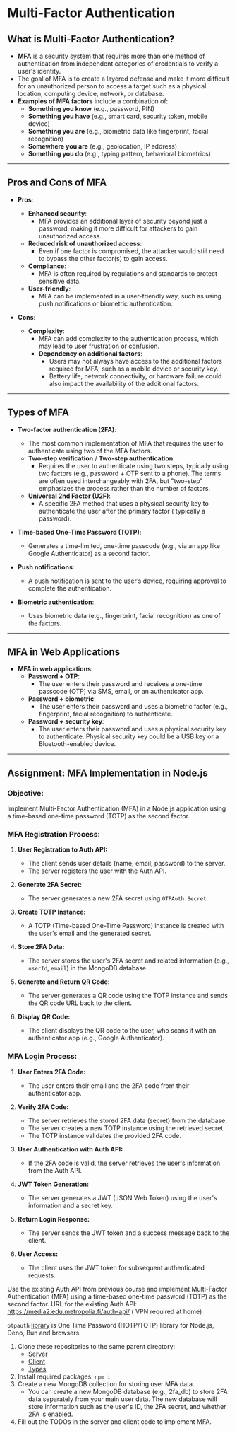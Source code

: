 # Multi-Factor Authentication

## What is Multi-Factor Authentication?

* **MFA** is a security system that requires more than one method of authentication from independent categories of
  credentials to verify a user's identity.
* The goal of MFA is to create a layered defense and make it more difficult for an unauthorized person to access a
  target such as a physical location, computing device, network, or database.
* **Examples of MFA factors** include a combination of:
    * **Something you know** (e.g., password, PIN)
    * **Something you have** (e.g., smart card, security token, mobile device)
    * **Something you are** (e.g., biometric data like fingerprint, facial recognition)
    * **Somewhere you are** (e.g., geolocation, IP address)
    * **Something you do** (e.g., typing pattern, behavioral biometrics)

---

## Pros and Cons of MFA

* **Pros**:
    * **Enhanced security**:
        * MFA provides an additional layer of security beyond just a password, making it more difficult for attackers to
          gain unauthorized access.
    * **Reduced risk of unauthorized access**:
        * Even if one factor is compromised, the attacker would still need to bypass the other factor(s) to gain access.
    * **Compliance**:
        * MFA is often required by regulations and standards to protect sensitive data.
    * **User-friendly**:
        * MFA can be implemented in a user-friendly way, such as using push notifications or biometric authentication.

* **Cons**:
    * **Complexity**:
        * MFA can add complexity to the authentication process, which may lead to user frustration or confusion.
        * **Dependency on additional factors**:
            * Users may not always have access to the additional factors required for MFA, such as a mobile device or
              security key.
            * Battery life, network connectivity, or hardware failure could also impact the availability of the
              additional factors.

---

## Types of MFA

* **Two-factor authentication (2FA)**:
    * The most common implementation of MFA that requires the user to authenticate using two of the MFA factors.
    * **Two-step verification** / **Two-step authentication**:
        * Requires the user to authenticate using two steps, typically using two factors (e.g., password + OTP sent to a
          phone). The terms are often used interchangeably with 2FA, but "two-step" emphasizes the process rather than
          the number of factors.
    * **Universal 2nd Factor (U2F)**:
        * A specific 2FA method that uses a physical security key to authenticate the user after the primary factor (
          typically a password).

* **Time-based One-Time Password (TOTP)**:
    * Generates a time-limited, one-time passcode (e.g., via an app like Google Authenticator) as a second factor.

* **Push notifications**:
    * A push notification is sent to the user’s device, requiring approval to complete the authentication.

* **Biometric authentication**:
    * Uses biometric data (e.g., fingerprint, facial recognition) as one of the factors.

---

## MFA in Web Applications

* **MFA in web applications**:
    * **Password + OTP**:
        * The user enters their password and receives a one-time passcode (OTP) via SMS, email, or an authenticator app.
    * **Password + biometric**:
        * The user enters their password and uses a biometric factor (e.g., fingerprint, facial recognition) to
          authenticate.
    * **Password + security key**:
        * The user enters their password and uses a physical security key to authenticate. Physical security key could
          be a USB key or a Bluetooth-enabled device.

---

## Assignment: MFA Implementation in Node.js

### Objective:

Implement Multi-Factor Authentication (MFA) in a Node.js application using a time-based one-time password (TOTP) as the
second factor.

### MFA Registration Process:

1. **User Registration to Auth API:**
    - The client sends user details (name, email, password) to the server.
    - The server registers the user with the Auth API.

2. **Generate 2FA Secret:**
    - The server generates a new 2FA secret using `OTPAuth.Secret`.

3. **Create TOTP Instance:**
    - A TOTP (Time-based One-Time Password) instance is created with the user's email and the generated secret.

4. **Store 2FA Data:**
    - The server stores the user's 2FA secret and related information (e.g., `userId`, `email`) in the MongoDB database.

5. **Generate and Return QR Code:**

    - The server generates a QR code using the TOTP instance and sends the QR code URL back to the client.

6. **Display QR Code:**

    - The client displays the QR code to the user, who scans it with an authenticator app (e.g., Google Authenticator).

### MFA Login Process:

1. **User Enters 2FA Code:**

    - The user enters their email and the 2FA code from their authenticator app.

2. **Verify 2FA Code:**

    - The server retrieves the stored 2FA data (secret) from the database.
    - The server creates a new TOTP instance using the retrieved secret.
    - The TOTP instance validates the provided 2FA code.

3. **User Authentication with Auth API:**

    - If the 2FA code is valid, the server retrieves the user's information from the Auth API.

4. **JWT Token Generation:**

    - The server generates a JWT (JSON Web Token) using the user's information and a secret key.

5. **Return Login Response:**

    - The server sends the JWT token and a success message back to the client.

6. **User Access:**

    - The client uses the JWT token for subsequent authenticated requests.

Use the existing Auth API from previous course and implement Multi-Factor Authentication (MFA) using a time-based
one-time password (TOTP) as the second factor. URL for the existing Auth API: https://media2.edu.metropolia.fi/auth-api/ (
VPN required at home)

`otpauth` [library](https://www.npmjs.com/package/otpauth) is One Time Password (HOTP/TOTP) library for Node.js, Deno,
Bun and browsers.

1. Clone these repositories to the same parent directory:
    * [Server](https://github.com/ilkkamtk/MFA-starter)
    * [Client](https://github.com/ilkkamtk/MFA-client-starter)
    * [Types](https://github.com/ilkkamtk/hybrid-types)
2. Install required packages: `npm i`
3. Create a new MongoDB collection for storing user MFA data.
    * You can create a new MongoDB database (e.g., 2fa_db) to store 2FA data separately from your main user data. The
      new database will store information such as the user's ID, the 2FA secret, and whether 2FA is enabled.
4. Fill out the TODOs in the server and client code to implement MFA.


